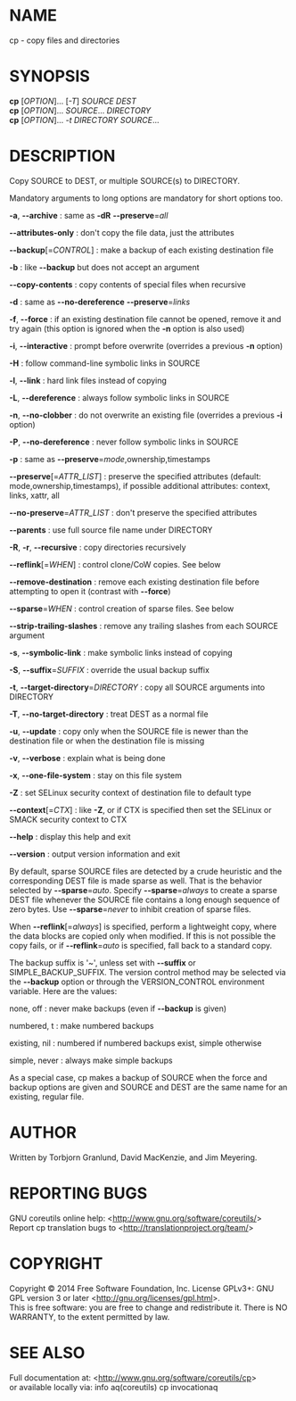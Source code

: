NAME
====

cp - copy files and directories

SYNOPSIS
========

**cp** [*OPTION*]... [*-T*] *SOURCE DEST*\
 **cp** [*OPTION*]... *SOURCE*... *DIRECTORY*\
 **cp** [*OPTION*]... *-t DIRECTORY SOURCE*...

DESCRIPTION
===========

Copy SOURCE to DEST, or multiple SOURCE(s) to DIRECTORY.

Mandatory arguments to long options are mandatory for short options too.

**-a**, **--archive**
:   same as **-dR** **--preserve**=*all*

**--attributes-only**
:   don't copy the file data, just the attributes

**--backup**[=*CONTROL*]
:   make a backup of each existing destination file

**-b**
:   like **--backup** but does not accept an argument

**--copy-contents**
:   copy contents of special files when recursive

**-d**
:   same as **--no-dereference** **--preserve**=*links*

**-f**, **--force**
:   if an existing destination file cannot be opened, remove it and try again (this option is ignored when the **-n** option is also used)

**-i**, **--interactive**
:   prompt before overwrite (overrides a previous **-n** option)

**-H**
:   follow command-line symbolic links in SOURCE

**-l**, **--link**
:   hard link files instead of copying

**-L**, **--dereference**
:   always follow symbolic links in SOURCE

**-n**, **--no-clobber**
:   do not overwrite an existing file (overrides a previous **-i** option)

**-P**, **--no-dereference**
:   never follow symbolic links in SOURCE

**-p**
:   same as **--preserve**=*mode*,ownership,timestamps

**--preserve**[=*ATTR\_LIST*]
:   preserve the specified attributes (default: mode,ownership,timestamps), if possible additional attributes: context, links, xattr, all

**--no-preserve**=*ATTR\_LIST*
:   don't preserve the specified attributes

**--parents**
:   use full source file name under DIRECTORY

**-R**, **-r**, **--recursive**
:   copy directories recursively

**--reflink**[=*WHEN*]
:   control clone/CoW copies. See below

**--remove-destination**
:   remove each existing destination file before attempting to open it (contrast with **--force**)

**--sparse**=*WHEN*
:   control creation of sparse files. See below

**--strip-trailing-slashes**
:   remove any trailing slashes from each SOURCE argument

**-s**, **--symbolic-link**
:   make symbolic links instead of copying

**-S**, **--suffix**=*SUFFIX*
:   override the usual backup suffix

**-t**, **--target-directory**=*DIRECTORY*
:   copy all SOURCE arguments into DIRECTORY

**-T**, **--no-target-directory**
:   treat DEST as a normal file

**-u**, **--update**
:   copy only when the SOURCE file is newer than the destination file or when the destination file is missing

**-v**, **--verbose**
:   explain what is being done

**-x**, **--one-file-system**
:   stay on this file system

**-Z**
:   set SELinux security context of destination file to default type

**--context**[=*CTX*]
:   like **-Z**, or if CTX is specified then set the SELinux or SMACK security context to CTX

**--help**
:   display this help and exit

**--version**
:   output version information and exit

By default, sparse SOURCE files are detected by a crude heuristic and the corresponding DEST file is made sparse as well. That is the behavior selected by **--sparse**=*auto*. Specify **--sparse**=*always* to create a sparse DEST file whenever the SOURCE file contains a long enough sequence of zero bytes. Use **--sparse**=*never* to inhibit creation of sparse files.

When **--reflink**[=*always*] is specified, perform a lightweight copy, where the data blocks are copied only when modified. If this is not possible the copy fails, or if **--reflink**=*auto* is specified, fall back to a standard copy.

The backup suffix is '\~', unless set with **--suffix** or SIMPLE\_BACKUP\_SUFFIX. The version control method may be selected via the **--backup** option or through the VERSION\_CONTROL environment variable. Here are the values:

none, off
:   never make backups (even if **--backup** is given)

numbered, t
:   make numbered backups

existing, nil
:   numbered if numbered backups exist, simple otherwise

simple, never
:   always make simple backups

As a special case, cp makes a backup of SOURCE when the force and backup options are given and SOURCE and DEST are the same name for an existing, regular file.

AUTHOR
======

Written by Torbjorn Granlund, David MacKenzie, and Jim Meyering.

REPORTING BUGS
==============

GNU coreutils online help: \<<http://www.gnu.org/software/coreutils/>\>\
 Report cp translation bugs to \<<http://translationproject.org/team/>\>

COPYRIGHT
=========

Copyright © 2014 Free Software Foundation, Inc. License GPLv3+: GNU GPL version 3 or later \<<http://gnu.org/licenses/gpl.html>\>.\
 This is free software: you are free to change and redistribute it. There is NO WARRANTY, to the extent permitted by law.

SEE ALSO
========

Full documentation at: \<<http://www.gnu.org/software/coreutils/cp>\>\
 or available locally via: info aq(coreutils) cp invocationaq

